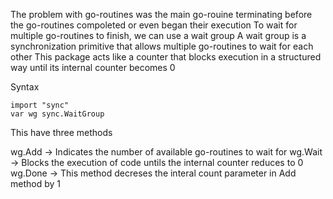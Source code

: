  The problem with go-routines was the main go-rouine terminating before the go-routines compoleted or even began their execution 
 To wait for multiple go-routines to finish, we can use a wait group 
 A wait group is a synchronization primitive that allows multiple go-routines to wait for each other 
 This package acts like a counter that blocks execution in a structured way until its internal counter becomes 0

 Syntax 
 ```
 import "sync"
 var wg sync.WaitGroup
 ```

 This have three methods 

 wg.Add -> Indicates the number of available go-routines to wait for
 wg.Wait -> Blocks the execution of code untils the internal counter reduces to 0 
 wg.Done -> This method decreses the interal count parameter in Add method by 1 


